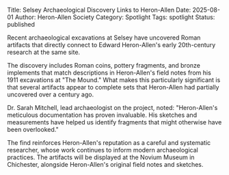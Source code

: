 Title: Selsey Archaeological Discovery Links to Heron-Allen
Date: 2025-08-01
Author: Heron-Allen Society
Category: Spotlight
Tags: spotlight
Status: published

Recent archaeological excavations at Selsey have uncovered Roman artifacts that directly connect to Edward Heron-Allen's early 20th-century research at the same site.

The discovery includes Roman coins, pottery fragments, and bronze implements that match descriptions in Heron-Allen's field notes from his 1911 excavations at "The Mound." What makes this particularly significant is that several artifacts appear to complete sets that Heron-Allen had partially uncovered over a century ago.

Dr. Sarah Mitchell, lead archaeologist on the project, noted: "Heron-Allen's meticulous documentation has proven invaluable. His sketches and measurements have helped us identify fragments that might otherwise have been overlooked."

The find reinforces Heron-Allen's reputation as a careful and systematic researcher, whose work continues to inform modern archaeological practices. The artifacts will be displayed at the Novium Museum in Chichester, alongside Heron-Allen's original field notes and sketches.
